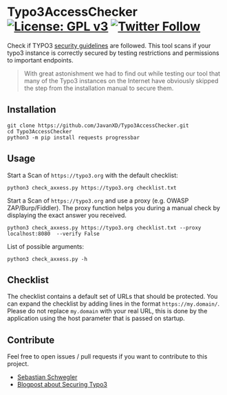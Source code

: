 # Typo3AccessChecker  [![License: GPL v3](https://img.shields.io/badge/License-GPLv2-blue.svg)](https://www.gnu.org/licenses/gpl-3.0) [![Twitter Follow](https://img.shields.io/twitter/follow/javanrasokat.svg?style=social&label=Follow)](https://twitter.com/intent/follow?screen_name=javanrasokat)

Check if TYPO3 [security guidelines](https://docs.typo3.org/m/typo3/reference-coreapi/master/en-us/Security/GuidelinesAdministrators/Index.html) are followed. This tool scans if your typo3 instance is correctly secured by testing restrictions and permissions to important endpoints.

> With great astonishment we had to find out while testing our tool that many of the Typo3 instances on the Internet have obviously skipped the step from the installation manual to secure them.

## Installation
```
git clone https://github.com/JavanXD/Typo3AccessChecker.git
cd Typo3AccessChecker
python3 -m pip install requests progressbar
```

## Usage

Start a Scan of `https://typo3.org` with the default checklist:

```
python3 check_axxess.py https://typo3.org checklist.txt
```

Start a Scan of `https://typo3.org` and use a proxy (e.g. OWASP ZAP/Burp/Fiddler). The proxy function helps you during a manual check by displaying the exact answer you received.

```
python3 check_axxess.py https://typo3.org checklist.txt --proxy localhost:8080  --verify False
```

List of possible arguments:

```
python3 check_axxess.py -h
```

## Checklist
The checklist contains a default set of URLs that should be protected. You can expand the checklist by adding lines in the format `https://my.domain/`. Please do not replace `my.domain` with your real URL, this is done by the application using the host parameter that is passed on startup.


## Contribute
Feel free to open issues / pull requests if you want to contribute to this project.

* [Sebastian Schwegler](http://sebastianschwegler.de/)
* [Blogpost about Securing Typo3](https://javan.de/securing-typo3-cms-new-security-scanner/)
